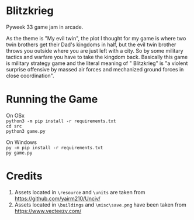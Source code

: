 # Blitzkrieg

Pyweek 33 game jam in arcade.

As the theme is "My evil twin", the plot I thought for my game is where two twin brothers get their Dad's kingdoms in
half, but the evil twin brother throws you outside where you are just left with a city. So by some military tactics and
warfare you have to take the kingdom back. Basically this game is military strategy game and the literal meaning of "
Blitzkrieg" is "a violent surprise offensive by massed air forces and mechanized ground forces in close coordination".

# Running the Game

On OSx<br>
`python3 -m pip install -r requirements.txt`<br>
`cd src`<br>
`python3 game.py`<br>

On Windows<br>
`py -m pip install -r requirements.txt`<br>
`py game.py`<br>

# Credits

1. Assets located in `\resource` and `\units` are taken from https://github.com/yairm210/Unciv/
2. Assets located in `\buildings` and `\misc\save.png` have been taken from https://www.vecteezy.com/